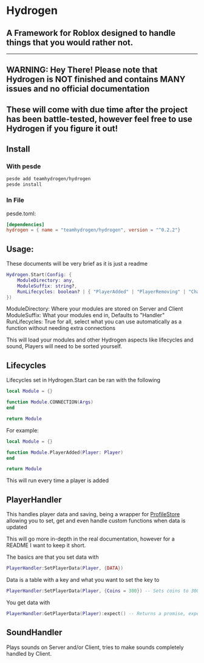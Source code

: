# Hydrogen

## A Framework for Roblox designed to handle things that you would rather not.

---

## WARNING: Hey There! Please note that Hydrogen is NOT finished and contains MANY issues and no official documentation

## These will come with due time after the project has been battle-tested, however feel free to use Hydrogen if you figure it out!

## Install

### With pesde

```sh
pesde add teamhydrogen/hydrogen
pesde install
```

### In File

pesde.toml:

```toml
[dependencies]
hydrogen = { name = "teamhydrogen/hydrogen", version = "^0.2.2"}
```

## Usage:

These documents will be very brief as it is just a readme

```lua
Hydrogen.Start(Config: {
	ModuleDirectory: any,
	ModuleSuffix: string?,
	RunLifecycles: boolean? | { "PlayerAdded" | "PlayerRemoving" | "CharacterAdded" | "Heartbeat" | "RenderStepped" }?,
})
```

ModuleDirectory: Where your modules are stored on Server and Client
ModuleSuffix: What your modules end in, Defaults to "Handler"
RunLifecycles: True for all, select what you can use automatically as a function without needing extra connections

This will load your modules and other Hydrogen aspects like lifecycles and sound, Players will need to be sorted yourself.

## Lifecycles

Lifecycles set in Hydrogen.Start can be ran with the following

```lua
local Module = {}

function Module.CONNECTION(Args)
end

return Module
```

For example:

```lua
local Module = {}

function Module.PlayerAdded(Player: Player)
end

return Module
```

This will run every time a player is added

## PlayerHandler

This handles player data and saving, being a wrapper for [ProfileStore](https://devforum.roblox.com/t/profilestore-save-your-player-data-easy-datastore-module/3190543) allowing you to set, get and even handle custom functions when data is updated

This will go more in-depth in the real documentation, however for a README I want to keep it short.

The basics are that you set data with

```lua
PlayerHandler:SetPlayerData(Player, {DATA})
```

Data is a table with a key and what you want to set the key to

```lua
PlayerHandler:SetPlayerData(Player, {Coins = 300}) -- Sets coins to 300
```

You get data with

```lua
PlayerHandler:GetPlayerData(Player):expect() -- Returns a promise, expect being most likely what you would want
```

## SoundHandler

Plays sounds on Server and/or Client, tries to make sounds completely handled by Client.
